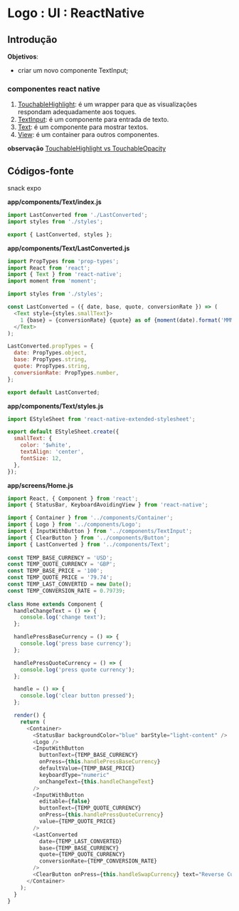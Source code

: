 

# [](#header-1) Logo : UI : ReactNative


## [](#header-2) Introdução

**Objetivos**:
- criar um novo componente TextInput;

### [](#header-3) componentes react native

1. [TouchableHighlight](https://facebook.github.io/react-native/docs/touchablehighlight.html): é um wrapper para que as visualizações respondam adequadamente aos toques.
2. [TextInput](https://facebook.github.io/react-native/docs/textinput.html): é um componente para entrada de texto.
3. [Text](https://facebook.github.io/react-native/docs/text.html): é um componente para mostrar textos.
4. [View](https://facebook.github.io/react-native/docs/view.html): é um container para outros componentes.

**observação**
[TouchableHighlight vs TouchableOpacity](https://facebook.github.io/react-native/docs/handling-touches.html#touchables)


## [](#header-2) Códigos-fonte

snack expo

**app/components/Text/index.js**
```javascript
import LastConverted from './LastConverted';
import styles from './styles';

export { LastConverted, styles };
```


**app/components/Text/LastConverted.js**
```javascript
import PropTypes from 'prop-types';
import React from 'react';
import { Text } from 'react-native';
import moment from 'moment';

import styles from './styles';

const LastConverted = ({ date, base, quote, conversionRate }) => (
  <Text style={styles.smallText}>
    1 {base} = {conversionRate} {quote} as of {moment(date).format('MMMM D, YYYY')}
  </Text>
);

LastConverted.propTypes = {
  date: PropTypes.object,
  base: PropTypes.string,
  quote: PropTypes.string,
  conversionRate: PropTypes.number,
};

export default LastConverted;
```

   
**app/components/Text/styles.js**
```javascript
import EStyleSheet from 'react-native-extended-stylesheet';

export default EStyleSheet.create({
  smallText: {
    color: '$white',
    textAlign: 'center',
    fontSize: 12,
  },
});
```


**app/screens/Home.js**
```javascript
import React, { Component } from 'react';
import { StatusBar, KeyboardAvoidingView } from 'react-native';

import { Container } from '../components/Container';
import { Logo } from '../components/Logo';
import { InputWithButton } from '../components/TextInput';
import { ClearButton } from '../components/Button';
import { LastConverted } from '../components/Text';
 
const TEMP_BASE_CURRENCY = 'USD';
const TEMP_QUOTE_CURRENCY = 'GBP';
const TEMP_BASE_PRICE = '100';
const TEMP_QUOTE_PRICE = '79.74';
const TEMP_LAST_CONVERTED = new Date();
const TEMP_CONVERSION_RATE = 0.79739;
 
class Home extends Component {
  handleChangeText = () => {
    console.log('change text');
  };

  handlePressBaseCurrency = () => {
    console.log('press base currency');
  };

  handlePressQuoteCurrency = () => {
    console.log('press quote currency');
  };

  handle = () => {
    console.log('clear button pressed');
  };

  render() {
    return (
      <Container>
        <StatusBar backgroundColor="blue" barStyle="light-content" />
        <Logo />
        <InputWithButton
          buttonText={TEMP_BASE_CURRENCY}
          onPress={this.handlePressBaseCurrency}
          defaultValue={TEMP_BASE_PRICE}
          keyboardType="numeric"
          onChangeText={this.handleChangeText}
        />
        <InputWithButton
          editable={false}
          buttonText={TEMP_QUOTE_CURRENCY}
          onPress={this.handlePressQuoteCurrency}
          value={TEMP_QUOTE_PRICE}
        />
        <LastConverted
          date={TEMP_LAST_CONVERTED}
          base={TEMP_BASE_CURRENCY}
          quote={TEMP_QUOTE_CURRENCY}
          conversionRate={TEMP_CONVERSION_RATE}
        />
        <ClearButton onPress={this.handleSwapCurrency} text="Reverse Currencies" />
      </Container>
    );
  }
}
```